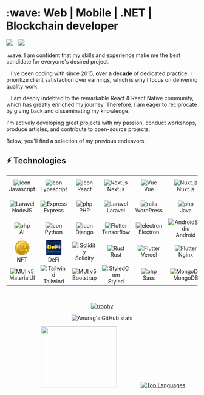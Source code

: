 <h1 align="left" id="macropower-title">:wave: Web | Mobile | .NET | Blockchain developer </h1>


<div id="header" align="left">
  <img src="https://media.giphy.com/media/fvx95jkua5th3YeThr/giphy.gif" width="150"></img>&nbsp;&nbsp;&nbsp;
  <a href="http://www.github.com/SuperAdam47"><img src="https://github-readme-streak-stats.herokuapp.com/?user=SuperAdam47&stroke=ffffff&background=1c1917&ring=0891b2&fire=0891b2&currStreakNum=ffffff&currStreakLabel=0891b2&sideNums=ffffff&sideLabels=ffffff&dates=ffffff&hide_border=true" /></a>
  <p align="left" id="macropower-title">:wave: I am confident that my skills and experience make me the best candidate for everyone's desired project.</p>
</div>




&nbsp;&nbsp;&nbsp;I've been coding with since 2015,  **over a decade** of dedicated practice.
I prioritize client satisfaction over earnings, which is why I focus on delivering quality work.

&nbsp;&nbsp;&nbsp;I am deeply indebted to the remarkable React & React Native community, which has greatly enriched my journey. Therefore, I am eager to reciprocate by giving back and disseminating my knowledge. 

I'm actively developing great projects with my passion, conduct workshops, produce articles, and contribute to open-source projects. 

Below, you'll find a selection of my previous endeavors:

## ⚡ Technologies
<table align="center">
  <tr>
  <td align="center" width="60">
      <img src="https://techstack-generator.vercel.app/js-icon.svg" alt="icon" width="40" height="40" />
      <br>Javascript
    </td>
    <td align="center" width="60">
      <img src="https://techstack-generator.vercel.app/ts-icon.svg" alt="icon" width="40" height="40" />
      <br>Typescript
    </td>
    <td align="center" width="60">
      <img src="https://techstack-generator.vercel.app/react-icon.svg" alt="icon" width="40" height="40" />
      <br>React
    </td>
    <td align="center" width="60">
      <img src="https://skillicons.dev/icons?i=nextjs" width="40" height="40" alt="Next.js" />
      <br>Next.js
    </td>
    <td align="center" width="60">
      <img src="https://skillicons.dev/icons?i=vue" width="40" height="40" alt="Vue" />
      <br>Vue
    </td>
    <td align="center" width="60">
      <img src="https://skillicons.dev/icons?i=nuxtjs" width="40" height="40" alt="Nuxt.js" />
      <br>Nuxt.js
    </td>
    <td align="center" width="60">
      <img src="https://skillicons.dev/icons?i=angular" width="40" height="40" alt="Angular" />
      <br>Angular
    </td>
    <td align="center" width="60">
      <img src="https://skillicons.dev/icons?i=svelte" title="Phoenix" alt="Phoenix " width="40" height="40"/>
      <br>Svelte
    </td>
    <td align="center" width="60">
      <img src="https://skillicons.dev/icons?i=threejs" width="40" height="40" alt="Three.js" />
      <br>Three.js
    </td>
    <td align="center" width="60">
      <img src="https://skillicons.dev/icons?i=gatsby" width="40" height="40" alt="php" />
      <br>Gatsby
    </td>
  </tr>
  <tr>
   <td align="center" width="60">
      <img src="https://skillicons.dev/icons?i=nodejs" width="40" height="40" alt="Laravel" />
      <br>NodeJS
    </td>
     <td align="center" width="60">
      <img src="https://skillicons.dev/icons?i=express" width="40" height="40" alt="Express" />
      <br>Express
    </td>
    <td align="center" width="60">
      <img src="https://skillicons.dev/icons?i=php" width="40" height="40" alt="php" />
      <br>PHP
    </td>
    <td align="center" width="60">
      <img src="https://skillicons.dev/icons?i=laravel" width="40" height="40" alt="Laravel" />
      <br>Laravel
    </td>
    </td>
    <td align="center" width="60">
      <img src="https://skillicons.dev/icons?i=wordpress" width="40" height="40" alt="rails" />
      <br>WordPress
    </td>
        </td>
     <td align="center" width="60">
      <img src="https://skillicons.dev/icons?i=java" width="40" height="40" alt="php" />
      <br>Java
    </td>
     <td align="center" width="60">
      <img src="https://skillicons.dev/icons?i=cs" width="40" height="40" alt="Laravel" />
      <br>C#
    </td>
    <td align="center" width="60">
      <img src="https://skillicons.dev/icons?i=dotnet" width="40" height="40" alt="php" />
      <br>dotnet
    </td>
    <td align="center" width="60">
      <img src="https://skillicons.dev/icons?i=ruby" width="40" height="40" alt="Ruby" />
      <br>Ruby
    </td>
    <td align="center" width="60">
      <img src="https://skillicons.dev/icons?i=go" width="40" height="40" alt="php" />
      <br>Go
    </td>
     </tr>
     <tr>
      <td align="center" width="60">
      <img src="https://skillicons.dev/icons?i=ai" width="40" height="40" alt="php" />
      <br>AI
    </td>
        <td align="center" width="60">
      <img src="https://techstack-generator.vercel.app/python-icon.svg" alt="icon" width="40" height="40" />
      <br>Python
    </td>
        <td align="center" width="60">
      <img src="https://techstack-generator.vercel.app/django-icon.svg" alt="icon" width="40" height="40" />
      <br>Django
    </td>
    <td align="center" width="60">
      <img src="https://skillicons.dev/icons?i=tensorflow" width="40" height="40" alt="Flutter" />
      <br>Tensorflow
        <td align="center" width="60">
      <img src="https://skillicons.dev/icons?i=electron" width="40" height="40" alt="electron" />
      <br>Electron
      </td>
      <td align="center" width="60">
      <img src="https://skillicons.dev/icons?i=androidstudio" width="40" height="40" alt="AndroidStudio" />
      <br>Android
    </td>
     <td align="center" width="60">
      <img src="https://skillicons.dev/icons?i=kotlin" width="40" height="40" alt="php" />
      <br>Kotlin
    </td>
       <td align="center" width="60">
      <img src="https://skillicons.dev/icons?i=flutter" width="40" height="40" alt="Flutter" />
      <br>Flutter
    </td>
    <td align="center" width="60">
      <img src="https://skillicons.dev/icons?i=swift" width="40" height="40" alt="Flutter" />
      <br>Swift
    </td>
        <td align="center" width="60">
      <img src="https://skillicons.dev/icons?i=remix" width="40" height="40" alt="Flutter" />
      <br>Remix
    </td>
     </tr>
    <tr>
     <td align="center" width="60">
      <img src="https://github.com/kroim/profile/blob/master/icons/icon_nft.png?raw=true" height="40" >
      <br>NFT
    </td>
    <td align="center" width="60">
      <img src="https://github.com/kroim/profile/blob/master/icons/icon_defi.png?raw=true" height="40" >
      <br>DeFi
    </td>
    <td align="center" width="60">
      <img src="https://skillicons.dev/icons?i=solidity" width="40" height="40" alt="Solidity" />
      <br>Solidity
    </td>
    <td align="center" width="60">
      <img src="https://skillicons.dev/icons?i=rust" width="40" height="40" alt="Rust" />
      <br>Rust
    </td>
    <td align="center" width="60">
      <img src="https://skillicons.dev/icons?i=vercel" width="40" height="40" alt="Flutter" />
      <br>Vercel
    </td> 
    <td align="center" width="60">
      <img src="https://skillicons.dev/icons?i=nginx" width="40" height="40" alt="Flutter" />
      <br>Nginx
    </td> 
    <td align="center" width="60">
      <img src="https://skillicons.dev/icons?i=aws" width="40" height="40" alt="Flutter" />
      <br>AWS
    </td>
    <td align="center" width="60">
      <img src="https://techstack-generator.vercel.app/restapi-icon.svg" alt="icon" width="40" height="40" />
      <br>RestAPI
    </td>
    <td align="center" width="60">
      <img src="https://skillicons.dev/icons?i=fastapi" width="40" height="40" alt="Flutter" />
      <br>FastAPI
    </td> 
       <td align="center" width="60">
      <img src="https://skillicons.dev/icons?i=figma" width="40" height="40" alt="figma" />
      <br>Figma
    </td> 
  </tr>
  <tr>
    <td align="center" width="60">
      <img src="https://skillicons.dev/icons?i=materialui" width="40" height="40" alt="MUI v5" />
      <br>MaterialUI
    </td>
    <td align="center" width="60">
      <img src="https://skillicons.dev/icons?i=tailwind" width="40" height="40" alt="Tailwind" />
      <br>Tailwind
    </td>
    <td align="center" width="60">
      <img src="https://skillicons.dev/icons?i=bootstrap" width="40" height="40" alt="MUI v5" />
      <br>Bootstrap
    </td>
    <td align="center" width="60">
      <img src="https://skillicons.dev/icons?i=styledcomponents" width="40" height="40" alt="StyledCom" />
      <br>Styled
    </td>
     <td align="center" width="60">
      <img src="https://skillicons.dev/icons?i=sass" width="40" height="40" alt="php" />
      <br>Sass
    </td>
     <td align="center" width="60">
      <img src="https://skillicons.dev/icons?i=mongodb" width="40" height="40" alt="MongoDB" />
      <br>MongoDB
    </td>
    <td align="center" width="60">
      <img src="https://techstack-generator.vercel.app/mysql-icon.svg" alt="icon" width="40" height="40" />
      <br>MySQL
    </td>
    <td align="center" width="60">
      <img src="https://skillicons.dev/icons?i=postgres" width="40" height="40" alt="PostgreSQL" />
      <br>PostgreSQL
    </td>
    <td align="center" width="60">
      <img src="https://skillicons.dev/icons?i=sqlite" width="40" height="40" alt="SQLite" />
      <br>SQLite
    </td>
    </td>
     <td align="center" width="60">
      <img src="https://skillicons.dev/icons?i=graphql" width="40" height="40" alt="php" />
      <br>GraphQL
    </td>
  </tr>
</table>

<div align="center">

<br/>

[![trophy](https://github-profile-trophy.vercel.app/?username=ryo-ma&row=2&column=5)](https://github.com/SuperAdam47/)

<!-- 
[![trophy](https://github-profile-trophy.vercel.app/?username=SuperAdam47&row=2&column=4)](https://github.com/SuperAdam47/) -->


![Anurag's GitHub stats](https://github-readme-stats.vercel.app/api?username=superAdam47&show_icons=true)

<img height="160em" src="https://github-readme-stats-eight-theta.vercel.app/api?username=SuperAdam47&show_icons=true&theme=algolia&include_all_commits=true&count_private=true"  width="63%" />
<a href="https://github.com/DeveloperShubhamKapoor" align="left"><img  height="160em" src="https://github-readme-stats.vercel.app/api/top-langs/?username=SuperAdam47&langs_count=10&title_color=0891b2&text_color=ffffff&icon_color=0891b2&bg_color=1c1917&hide_border=true&locale=en&custom_title=Top%20%Languages" alt="Top Languages" width="35%" /></a>


<br>


</div>
